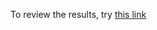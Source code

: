 To review the results, try [this link](https://rawgit.com/bricksphd/crowdData/master/viewResults.html)
